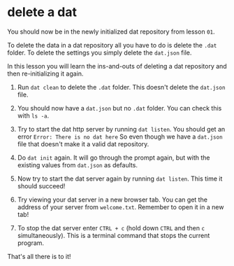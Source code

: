 # delete a dat

You should now be in the newly initialized dat repository from lesson `01`.

To delete the data in a dat repository all you have to do is delete the `.dat` folder. To delete the settings you simply delete the `dat.json` file.

In this lesson you will learn the ins-and-outs of deleting a dat repository and then re-initializing it again.

1. Run `dat clean` to delete the `.dat` folder. This doesn't delete the `dat.json` file.

2. You should now have a `dat.json` but no `.dat` folder. You can check this with `ls -a`.

3. Try to start the dat http server by running `dat listen`. You should get an error `Error: There is no dat here` So even though we have a `dat.json` file that doesn't make it a valid dat repository. 

4. Do `dat init` again. It will go through the prompt again, but with the existing values from `dat.json` as defaults.

5. Now try to start the dat server again by running `dat listen`. This time it should succeed!

6. Try viewing your dat server in a new browser tab. You can get the address of your server from `welcome.txt`. Remember to open it in a new tab!

6. To stop the dat server enter `CTRL + c` (hold down `CTRL` and then `c` simultaneously). This is a terminal command that stops the current program.

That's all there is to it!
